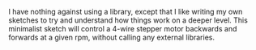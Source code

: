 I have nothing against using a library, except that I like writing my own sketches to try and understand how things work on a deeper level.
This minimalist sketch will control a 4-wire stepper motor backwards and forwards at a given rpm, without calling any external libraries.
